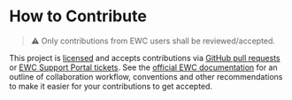 # How to Contribute
> ⚠️ Only contributions from EWC users shall be reviewed/accepted.

This project is [licensed](./LICENSE) and accepts contributions via [GitHub pull requests](https://github.com/ewcloud/ewc-community-hub/pulls) or [EWC Support Portal tickets](http://support.europeanweather.cloud).
See the [official EWC documentation](https://confluence.ecmwf.int/display/EWCLOUDKB/Contributing+with+your+own+new+Item) for an outline of collaboration workflow, conventions and other recommendations to make it easier for your contributions to get accepted.
